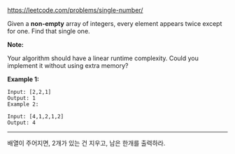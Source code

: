 https://leetcode.com/problems/single-number/

Given a **non-empty** array of integers, every element appears twice except for one. Find that single one.

**Note:**

Your algorithm should have a linear runtime complexity. Could you implement it without using extra memory?

**Example 1:**
~~~
Input: [2,2,1]
Output: 1
Example 2:
~~~
~~~
Input: [4,1,2,1,2]
Output: 4
~~~

---------
배열이 주어지면, 2개가 있는 건 지우고, 남은 한개를 출력하라.
 